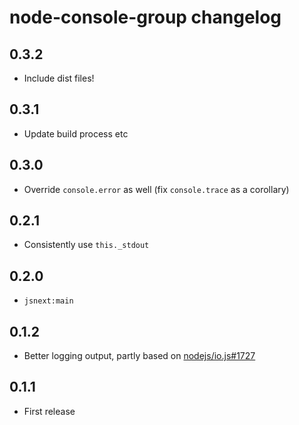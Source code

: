 # node-console-group changelog

## 0.3.2

* Include dist files!

## 0.3.1

* Update build process etc

## 0.3.0

* Override `console.error` as well (fix `console.trace` as a corollary)

## 0.2.1

* Consistently use `this._stdout`

## 0.2.0

* `jsnext:main`

## 0.1.2

* Better logging output, partly based on [nodejs/io.js#1727](https://github.com/nodejs/io.js/pull/1727/files)

## 0.1.1

* First release
